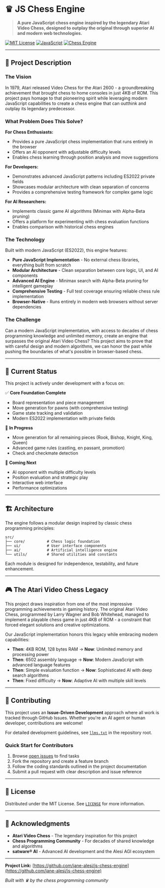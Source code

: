# ♛ JS Chess Engine

> **A pure JavaScript chess engine inspired by the legendary Atari Video Chess, designed to outplay the original through superior AI and modern web technologies.**

[![MIT License](https://img.shields.io/badge/License-MIT-blue.svg)](LICENSE)
[![JavaScript](https://img.shields.io/badge/JavaScript-ES2022-yellow.svg)](https://developer.mozilla.org/en-US/docs/Web/JavaScript)
[![Chess Engine](https://img.shields.io/badge/Chess-Engine-green.svg)](https://www.chessprogramming.org/)

---

## 🎯 Project Description

### The Vision

In 1979, Atari released Video Chess for the Atari 2600 - a groundbreaking achievement that brought chess to home consoles in just 4KB of ROM. This project pays homage to that pioneering spirit while leveraging modern JavaScript capabilities to create a chess engine that can outthink and outplay its legendary predecessor.

### What Problem Does This Solve?

**For Chess Enthusiasts:**

- Provides a pure JavaScript chess implementation that runs entirely in the browser
- Offers an AI opponent with adjustable difficulty levels
- Enables chess learning through position analysis and move suggestions

**For Developers:**

- Demonstrates advanced JavaScript patterns including ES2022 private fields
- Showcases modular architecture with clean separation of concerns
- Provides a comprehensive testing framework for complex game logic

**For AI Researchers:**

- Implements classic game AI algorithms (Minimax with Alpha-Beta pruning)
- Offers a platform for experimenting with chess evaluation functions
- Enables comparison with historical chess engines

### The Technology

Built with modern JavaScript (ES2022), this engine features:

- **Pure JavaScript Implementation** - No external chess libraries, everything built from scratch
- **Modular Architecture** - Clean separation between core logic, UI, and AI components
- **Advanced AI Engine** - Minimax search with Alpha-Beta pruning for intelligent gameplay
- **Comprehensive Testing** - Full test coverage ensuring reliable chess rule implementation
- **Browser-Native** - Runs entirely in modern web browsers without server dependencies

### The Challenge

Can a modern JavaScript implementation, with access to decades of chess programming knowledge and unlimited memory, create an engine that surpasses the original Atari Video Chess? This project aims to prove that with careful design and modern algorithms, we can honor the past while pushing the boundaries of what's possible in browser-based chess.

---

## 🚀 Current Status

This project is actively under development with a focus on:

✅ **Core Foundation Complete**

- Board representation and piece management
- Move generation for pawns (with comprehensive testing)
- Game state tracking and validation
- Modern ES2022 implementation with private fields

🔄 **In Progress**

- Move generation for all remaining pieces (Rook, Bishop, Knight, King, Queen)
- Advanced game rules (castling, en passant, promotion)
- Check and checkmate detection

🎯 **Coming Next**

- AI opponent with multiple difficulty levels
- Position evaluation and strategic play
- Interactive web interface
- Performance optimizations

---

## 🏗️ Architecture

The engine follows a modular design inspired by classic chess programming principles:

```
src/
├── core/          # Chess logic foundation
├── ui/            # User interface components
├── ai/            # Artificial intelligence engine
└── utils/         # Shared utilities and constants
```

Each module is designed for independence, testability, and future enhancement.

---

## 🎮 The Atari Video Chess Legacy

This project draws inspiration from one of the most impressive programming achievements in gaming history. The original Atari Video Chess, programmed by Larry Wagner and Bob Whitehead, managed to implement a playable chess game in just 4KB of ROM - a constraint that forced elegant solutions and creative optimizations.

Our JavaScript implementation honors this legacy while embracing modern capabilities:

- **Then**: 4KB ROM, 128 bytes RAM → **Now**: Unlimited memory and processing power
- **Then**: 6502 assembly language → **Now**: Modern JavaScript with advanced language features
- **Then**: Simple evaluation function → **Now**: Sophisticated AI with deep search algorithms
- **Then**: Fixed difficulty → **Now**: Adaptive AI with multiple skill levels

---

## 🤝 Contributing

This project uses an **Issue-Driven Development** approach where all work is tracked through GitHub Issues. Whether you're an AI agent or human developer, contributions are welcome!

For detailed development guidelines, see [`llms.txt`](llms.txt) in the repository root.

### Quick Start for Contributors

1. Browse [open issues](https://github.com/jane-alesi/js-chess-engine/issues) to find tasks
2. Fork the repository and create a feature branch
3. Follow the coding standards outlined in the project documentation
4. Submit a pull request with clear description and issue reference

---

## 📜 License

Distributed under the MIT License. See [`LICENSE`](LICENSE) for more information.

---

## 🌟 Acknowledgments

- **Atari Video Chess** - The legendary inspiration for this project
- **Chess Programming Community** - For decades of shared knowledge and algorithms
- **satware® AI** - Advanced AI development and the Alesi AGI ecosystem

---

**Project Link:** [https://github.com/jane-alesi/js-chess-engine](https://github.com/jane-alesi/js-chess-engine)

_Built with ♛ by the chess programming community_
